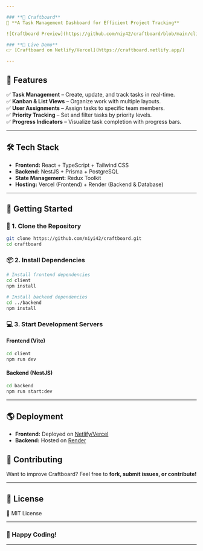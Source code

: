 ```yaml
---

### **📝 Craftboard**  
🚀 **A Task Management Dashboard for Efficient Project Tracking**  

![Craftboard Preview](https://github.com/niy42/craftboard/blob/main/client/imgs/craftb.png)  

### **🔹 Live Demo**  
👉 [Craftboard on Netlify/Vercel](https://craftboard.netlify.app/)  

---
```


## **📌 Features**  
✅ **Task Management** – Create, update, and track tasks in real-time.  
✅ **Kanban & List Views** – Organize work with multiple layouts.  
✅ **User Assignments** – Assign tasks to specific team members.  
✅ **Priority Tracking** – Set and filter tasks by priority levels.  
✅ **Progress Indicators** – Visualize task completion with progress bars.  

---

## **🛠️ Tech Stack**  
- **Frontend:** React + TypeScript + Tailwind CSS  
- **Backend:** NestJS + Prisma + PostgreSQL  
- **State Management:** Redux Toolkit  
- **Hosting:** Vercel (Frontend) + Render (Backend & Database)  

---

## **🚀 Getting Started**  

### **🔧 1. Clone the Repository**  
```sh
git clone https://github.com/niyi42/craftboard.git
cd craftboard
```

### **📦 2. Install Dependencies**  
```sh
# Install frontend dependencies
cd client
npm install

# Install backend dependencies
cd ../backend
npm install
```

### **💻 3. Start Development Servers**  
#### **Frontend (Vite)**
```sh
cd client
npm run dev
```
#### **Backend (NestJS)**
```sh
cd backend
npm run start:dev
```

---

## **🌎 Deployment**  
- **Frontend:** Deployed on [Netlify/Vercel](https://your-live-site-link.com)  
- **Backend:** Hosted on [Render](https://dashboard.render.com/)  


## **🤝 Contributing**  
Want to improve Craftboard? Feel free to **fork, submit issues, or contribute!**  

---

## **📜 License**  
📄 MIT License  

---

### **🚀 Happy Coding!**  

---
